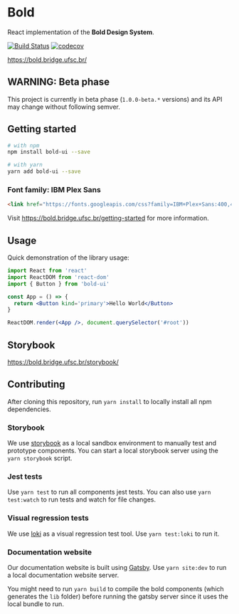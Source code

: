 # Bold

React implementation of the **Bold Design System**.

[![Build Status](https://travis-ci.org/laboratoriobridge/bold.svg?branch=master)](https://travis-ci.org/laboratoriobridge/bold)
[![codecov](https://codecov.io/gh/laboratoriobridge/bold/branch/master/graph/badge.svg)](https://codecov.io/gh/laboratoriobridge/bold)

https://bold.bridge.ufsc.br/

## WARNING: Beta phase

This project is currently in beta phase (`1.0.0-beta.*` versions) and its API may change without following semver.

## Getting started

```sh
# with npm
npm install bold-ui --save

# with yarn
yarn add bold-ui --save
```

### Font family: IBM Plex Sans

```html
<link href="https://fonts.googleapis.com/css?family=IBM+Plex+Sans:400,400i,700,700i" rel="stylesheet" />
```

Visit https://bold.bridge.ufsc.br/getting-started for more information.

## Usage

Quick demonstration of the library usage:

```jsx
import React from 'react'
import ReactDOM from 'react-dom'
import { Button } from 'bold-ui'

const App = () => {
  return <Button kind='primary'>Hello World</Button>
}

ReactDOM.render(<App />, document.querySelector('#root'))
```

## Storybook

https://bold.bridge.ufsc.br/storybook/

## Contributing

After cloning this repository, run `yarn install` to locally install all npm dependencies.

### Storybook

We use [storybook](https://storybook.js.org/) as a local sandbox environment to manually test and prototype components. You can start a local storybook server using the `yarn storybook` script.

### Jest tests

Use `yarn test` to run all components jest tests. You can also use `yarn test:watch` to run tests and watch for file changes.

### Visual regression tests

We use [loki](https://loki.js.org/) as a visual regression test tool. Use `yarn test:loki` to run it.

### Documentation website

Our documentation website is built using [Gatsby](https://www.gatsbyjs.org/). Use `yarn site:dev` to run a local documentation website server.

You might need to run `yarn build` to compile the bold components (which generates the `lib` folder) before running the gatsby server since it uses the local bundle to run.
